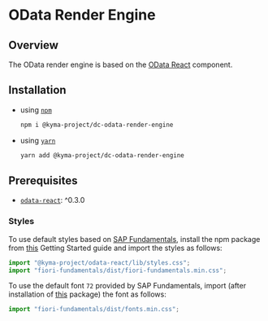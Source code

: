 # OData Render Engine

## Overview

The OData render engine is based on the [OData React](https://github.com/kyma-incubator/documentation-component/tree/master/packages/odata-react) component.

## Installation

- using [`npm`](https://www.npmjs.com/)

  ```bash
  npm i @kyma-project/dc-odata-render-engine
  ```

- using [`yarn`](https://yarnpkg.com/en/)

  ```bash
  yarn add @kyma-project/dc-odata-render-engine
  ```

## Prerequisites

- [`odata-react`](https://github.com/kyma-incubator/documentation-component/tree/master/packages/odata-react): ^0.3.0

### Styles

To use default styles based on [SAP Fundamentals](https://sap.github.io/fundamental/), install the npm package from [this](https://sap.github.io/fundamental/getting-started.html) Getting Started guide and import the styles as follows:

```js
import "@kyma-project/odata-react/lib/styles.css";
import "fiori-fundamentals/dist/fiori-fundamentals.min.css";
```

To use the default font `72` provided by SAP Fundamentals, import (after installation of [this](https://sap.github.io/fundamental/getting-started.html) package) the font as follows:

```js
import "fiori-fundamentals/dist/fonts.min.css";
```
